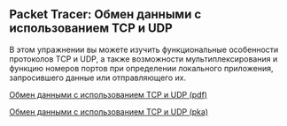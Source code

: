 <!-- verified: agorbachev 03.05.2022 -->

<!-- 14.8.1 -->
## Packet Tracer: Обмен данными с использованием TCP и UDP

В этом упражнении вы можете изучить функциональные особенности протоколов TCP и UDP, а также возможности мультиплексирования и функцию номеров портов при определении локального приложения, запросившего данные или отправляющего их.

[Обмен данными с использованием TCP и UDP (pdf)](./assets/14.8.1-packet-tracer---tcp-and-udp-communications.pdf)

[Обмен данными с использованием TCP и UDP (pka)](./assets/14.8.1-packet-tracer---tcp-and-udp-communications.pka)

